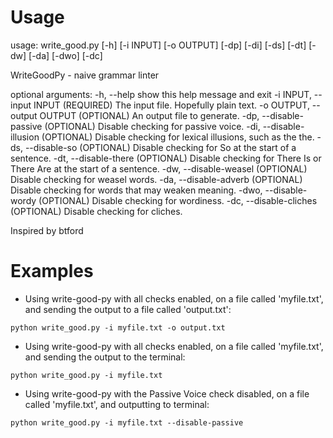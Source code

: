 # Usage

usage: write_good.py [-h] [-i INPUT] [-o OUTPUT] [-dp] [-di] [-ds] [-dt] [-dw]
                     [-da] [-dwo] [-dc]

WriteGoodPy - naive grammar linter

optional arguments:
  -h, --help            show this help message and exit
  -i INPUT, --input INPUT
                        (REQUIRED) The input file. Hopefully plain text.
  -o OUTPUT, --output OUTPUT
                        (OPTIONAL) An output file to generate.
  -dp, --disable-passive
                        (OPTIONAL) Disable checking for passive voice.
  -di, --disable-illusion
                        (OPTIONAL) Disable checking for lexical illusions,
                        such as the the.
  -ds, --disable-so     (OPTIONAL) Disable checking for So at the start of a
                        sentence.
  -dt, --disable-there  (OPTIONAL) Disable checking for There Is or There Are
                        at the start of a sentence.
  -dw, --disable-weasel
                        (OPTIONAL) Disable checking for weasel words.
  -da, --disable-adverb
                        (OPTIONAL) Disable checking for words that may weaken
                        meaning.
  -dwo, --disable-wordy
                        (OPTIONAL) Disable checking for wordiness.
  -dc, --disable-cliches
                        (OPTIONAL) Disable checking for cliches.

Inspired by btford

# Examples

* Using write-good-py with all checks enabled, on a file called 'myfile.txt', and sending the output to a file called 'output.txt':

```
python write_good.py -i myfile.txt -o output.txt
```

* Using write-good-py with all checks enabled, on a file called 'myfile.txt', and sending the output to the terminal:

```
python write_good.py -i myfile.txt
```

* Using write-good-py with the Passive Voice check disabled, on a file called 'myfile.txt', and outputting to terminal:

```
python write_good.py -i myfile.txt --disable-passive
```
